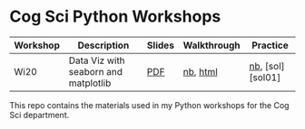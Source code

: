# Cog Sci Python Workshops

| Workshop | Description                          | Slides     | Walkthrough            | Practice                |
| -------- | ------------------------------------ | ---------- | ---------------------- | ----------------------- |
| Wi20     | Data Viz with seaborn and matplotlib | [PDF][s01] | [nb][d01], [html][h01] | [nb][p01], [sol][sol01] |

This repo contains the materials used in my Python workshops for the Cog Sci
department.

[s01]: https://github.com/SamLau95/python-workshops/blob/master/data-viz/data-viz.pdf
[d01]: https://mybinder.org/v2/gh/SamLau95/python-workshops/master?filepath=data-viz%2Fwalkthrough.ipynb
[h01]: https://nbviewer.jupyter.org/github/SamLau95/python-workshops/blob/master/data-viz/walkthrough.ipynb
[p01]: https://mybinder.org/v2/gh/SamLau95/python-workshops/master?filepath=probs%2Fdata-viz%2Fproblems.ipynb
[ph01]: https://nbviewer.jupyter.org/github/SamLau95/python-workshops/blob/master/sol/data-viz/problems.ipynb

